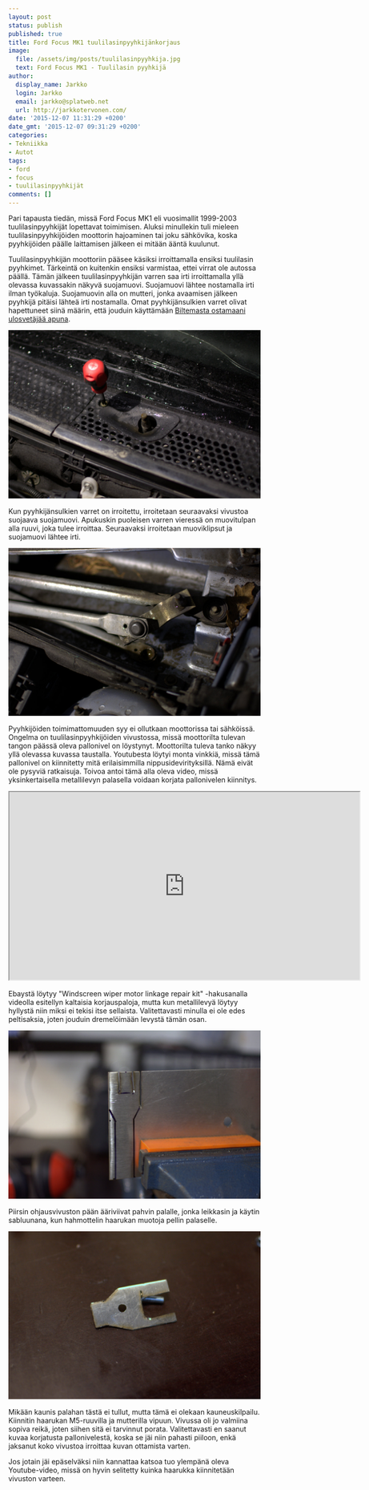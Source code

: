 ```yaml
---
layout: post
status: publish
published: true
title: Ford Focus MK1 tuulilasinpyyhkijänkorjaus
image:
  file: /assets/img/posts/tuulilasinpyyhkija.jpg
  text: Ford Focus MK1 - Tuulilasin pyyhkijä
author:
  display_name: Jarkko
  login: Jarkko
  email: jarkko@splatweb.net
  url: http://jarkkotervonen.com/
date: '2015-12-07 11:31:29 +0200'
date_gmt: '2015-12-07 09:31:29 +0200'
categories:
- Tekniikka
- Autot
tags:
- ford
- focus
- tuulilasinpyyhkijät
comments: []
---
```

Pari tapausta tiedän, missä Ford Focus MK1 eli vuosimallit 1999-2003 tuulilasinpyyhkijät lopettavat toimimisen. Aluksi minullekin tuli mieleen tuulilasinpyyhkijöiden moottorin hajoaminen tai joku sähkövika, koska pyyhkijöiden päälle laittamisen jälkeen ei mitään ääntä kuulunut.

Tuulilasinpyyhkijän moottoriin pääsee käsiksi irroittamalla ensiksi tuulilasin pyyhkimet. Tärkeintä on kuitenkin ensiksi varmistaa, ettei virrat ole autossa päällä. Tämän jälkeen tuulilasinpyyhkijän varren saa irti irroittamalla yllä olevassa kuvassakin näkyvä suojamuovi. Suojamuovi lähtee nostamalla irti ilman työkaluja. Suojamuovin alla on mutteri, jonka avaamisen jälkeen pyyhkijä pitäisi lähteä irti nostamalla. Omat pyyhkijänsulkien varret olivat hapettuneet siinä määrin, että jouduin käyttämään [Biltemasta ostamaani ulosvetäjää apuna](http://www.biltema.fi/fi/Autoilu---MP/Tyokalut-ja-korjaamon-varustus/Ulosvedin/Pallonivelen-ulosvedin-2000019461/).

<img src="/assets/img/posts/suojamuovin-irroitus.jpg" alt="Suojamuovin irroitus" />

Kun pyyhkijänsulkien varret on irroitettu, irroitetaan seuraavaksi vivustoa suojaava suojamuovi. Apukuskin puoleisen varren vieressä on muovitulpan alla ruuvi, joka tulee irroittaa. Seuraavaksi irroitetaan muoviklipsut ja suojamuovi lähtee irti.

<img src="/assets/img/posts/pyyhkijan-mekanismi.jpg" alt="Pyyhkijän mekanismi" />

Pyyhkijöiden toimimattomuuden syy ei ollutkaan moottorissa tai sähköissä. Ongelma on tuulilasinpyyhkijöiden vivustossa, missä moottorilta tulevan tangon päässä oleva pallonivel on löystynyt. Moottorilta tuleva tanko näkyy yllä olevassa kuvassa taustalla. Youtubesta löytyi monta vinkkiä, missä tämä pallonivel on kiinnitetty mitä erilaisimmilla nippusidevirityksillä. Nämä eivät ole pysyviä ratkaisuja. Toivoa antoi tämä alla oleva video, missä yksinkertaisella metallilevyn palasella voidaan korjata pallonivelen kiinnitys.

<iframe src="https://www.youtube.com/embed/iirmgj92nfg" width="700" height="375" allowfullscreen="allowfullscreen"></iframe>

Ebaystä löytyy "Windscreen wiper motor linkage repair kit" -hakusanalla videolla esitellyn kaltaisia korjauspaloja, mutta kun metallilevyä löytyy hyllystä niin miksi ei tekisi itse sellaista. Valitettavasti minulla ei ole edes peltisaksia, joten jouduin dremelöimään levystä tämän osan.

<img src="/assets/img/posts/pellin-leikkaamista.jpg" alt="Pellin leikkaaminen" />

Piirsin ohjausvivuston pään ääriviivat pahvin palalle, jonka leikkasin ja käytin sabluunana, kun hahmottelin haarukan muotoja pellin palaselle.

<img src="/assets/img/posts/tyostetty-osa-valmiina.jpg" alt="Työstetty osa" />

Mikään kaunis palahan tästä ei tullut, mutta tämä ei olekaan kauneuskilpailu. Kiinnitin haarukan M5-ruuvilla ja mutterilla vipuun. Vivussa oli jo valmiina sopiva reikä, joten siihen sitä ei tarvinnut porata. Valitettavasti en saanut kuvaa korjatusta pallonivelestä, koska se jäi niin pahasti piiloon, enkä jaksanut koko vivustoa irroittaa kuvan ottamista varten.

Jos jotain jäi epäselväksi niin kannattaa katsoa tuo ylempänä oleva Youtube-video, missä on hyvin selitetty kuinka haarukka kiinnitetään vivuston varteen.

